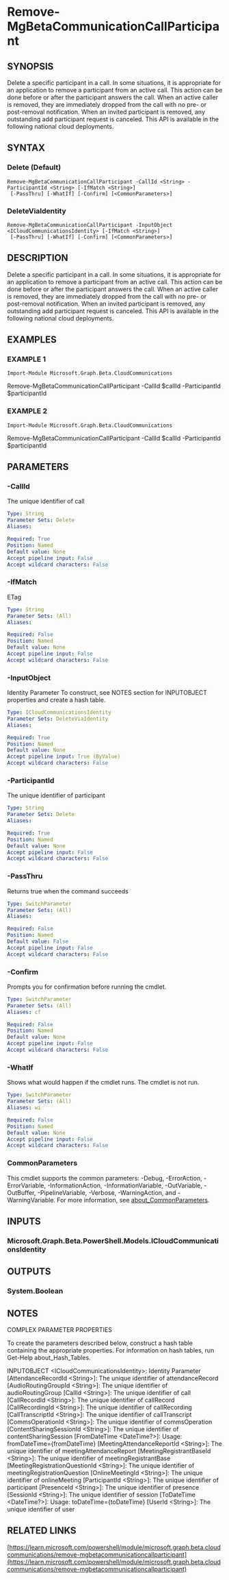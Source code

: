 ﻿---
external help file: Microsoft.Graph.Beta.CloudCommunications-help.xml
Module Name: Microsoft.Graph.Beta.CloudCommunications
online version: https://learn.microsoft.com/powershell/module/microsoft.graph.beta.cloudcommunications/remove-mgbetacommunicationcallparticipant
schema: 2.0.0
---

# Remove-MgBetaCommunicationCallParticipant

## SYNOPSIS
Delete a specific participant in a call.
In some situations, it is appropriate for an application to remove a participant from an active call.
This action can be done before or after the participant answers the call.
When an active caller is removed, they are immediately dropped from the call with no pre- or post-removal notification.
When an invited participant is removed, any outstanding add participant request is canceled.
This API is available in the following national cloud deployments.

## SYNTAX

### Delete (Default)
```
Remove-MgBetaCommunicationCallParticipant -CallId <String> -ParticipantId <String> [-IfMatch <String>]
 [-PassThru] [-WhatIf] [-Confirm] [<CommonParameters>]
```

### DeleteViaIdentity
```
Remove-MgBetaCommunicationCallParticipant -InputObject <ICloudCommunicationsIdentity> [-IfMatch <String>]
 [-PassThru] [-WhatIf] [-Confirm] [<CommonParameters>]
```

## DESCRIPTION
Delete a specific participant in a call.
In some situations, it is appropriate for an application to remove a participant from an active call.
This action can be done before or after the participant answers the call.
When an active caller is removed, they are immediately dropped from the call with no pre- or post-removal notification.
When an invited participant is removed, any outstanding add participant request is canceled.
This API is available in the following national cloud deployments.

## EXAMPLES

### EXAMPLE 1
```
Import-Module Microsoft.Graph.Beta.CloudCommunications
```

Remove-MgBetaCommunicationCallParticipant -CallId $callId -ParticipantId $participantId

### EXAMPLE 2
```
Import-Module Microsoft.Graph.Beta.CloudCommunications
```

Remove-MgBetaCommunicationCallParticipant -CallId $callId -ParticipantId $participantId

## PARAMETERS

### -CallId
The unique identifier of call

```yaml
Type: String
Parameter Sets: Delete
Aliases:

Required: True
Position: Named
Default value: None
Accept pipeline input: False
Accept wildcard characters: False
```

### -IfMatch
ETag

```yaml
Type: String
Parameter Sets: (All)
Aliases:

Required: False
Position: Named
Default value: None
Accept pipeline input: False
Accept wildcard characters: False
```

### -InputObject
Identity Parameter
To construct, see NOTES section for INPUTOBJECT properties and create a hash table.

```yaml
Type: ICloudCommunicationsIdentity
Parameter Sets: DeleteViaIdentity
Aliases:

Required: True
Position: Named
Default value: None
Accept pipeline input: True (ByValue)
Accept wildcard characters: False
```

### -ParticipantId
The unique identifier of participant

```yaml
Type: String
Parameter Sets: Delete
Aliases:

Required: True
Position: Named
Default value: None
Accept pipeline input: False
Accept wildcard characters: False
```

### -PassThru
Returns true when the command succeeds

```yaml
Type: SwitchParameter
Parameter Sets: (All)
Aliases:

Required: False
Position: Named
Default value: False
Accept pipeline input: False
Accept wildcard characters: False
```

### -Confirm
Prompts you for confirmation before running the cmdlet.

```yaml
Type: SwitchParameter
Parameter Sets: (All)
Aliases: cf

Required: False
Position: Named
Default value: None
Accept pipeline input: False
Accept wildcard characters: False
```

### -WhatIf
Shows what would happen if the cmdlet runs.
The cmdlet is not run.

```yaml
Type: SwitchParameter
Parameter Sets: (All)
Aliases: wi

Required: False
Position: Named
Default value: None
Accept pipeline input: False
Accept wildcard characters: False
```

### CommonParameters
This cmdlet supports the common parameters: -Debug, -ErrorAction, -ErrorVariable, -InformationAction, -InformationVariable, -OutVariable, -OutBuffer, -PipelineVariable, -Verbose, -WarningAction, and -WarningVariable. For more information, see [about_CommonParameters](http://go.microsoft.com/fwlink/?LinkID=113216).

## INPUTS

### Microsoft.Graph.Beta.PowerShell.Models.ICloudCommunicationsIdentity
## OUTPUTS

### System.Boolean
## NOTES
COMPLEX PARAMETER PROPERTIES

To create the parameters described below, construct a hash table containing the appropriate properties.
For information on hash tables, run Get-Help about_Hash_Tables.

INPUTOBJECT \<ICloudCommunicationsIdentity\>: Identity Parameter
  \[AttendanceRecordId \<String\>\]: The unique identifier of attendanceRecord
  \[AudioRoutingGroupId \<String\>\]: The unique identifier of audioRoutingGroup
  \[CallId \<String\>\]: The unique identifier of call
  \[CallRecordId \<String\>\]: The unique identifier of callRecord
  \[CallRecordingId \<String\>\]: The unique identifier of callRecording
  \[CallTranscriptId \<String\>\]: The unique identifier of callTranscript
  \[CommsOperationId \<String\>\]: The unique identifier of commsOperation
  \[ContentSharingSessionId \<String\>\]: The unique identifier of contentSharingSession
  \[FromDateTime \<DateTime?\>\]: Usage: fromDateTime={fromDateTime}
  \[MeetingAttendanceReportId \<String\>\]: The unique identifier of meetingAttendanceReport
  \[MeetingRegistrantBaseId \<String\>\]: The unique identifier of meetingRegistrantBase
  \[MeetingRegistrationQuestionId \<String\>\]: The unique identifier of meetingRegistrationQuestion
  \[OnlineMeetingId \<String\>\]: The unique identifier of onlineMeeting
  \[ParticipantId \<String\>\]: The unique identifier of participant
  \[PresenceId \<String\>\]: The unique identifier of presence
  \[SessionId \<String\>\]: The unique identifier of session
  \[ToDateTime \<DateTime?\>\]: Usage: toDateTime={toDateTime}
  \[UserId \<String\>\]: The unique identifier of user

## RELATED LINKS

[https://learn.microsoft.com/powershell/module/microsoft.graph.beta.cloudcommunications/remove-mgbetacommunicationcallparticipant](https://learn.microsoft.com/powershell/module/microsoft.graph.beta.cloudcommunications/remove-mgbetacommunicationcallparticipant)

